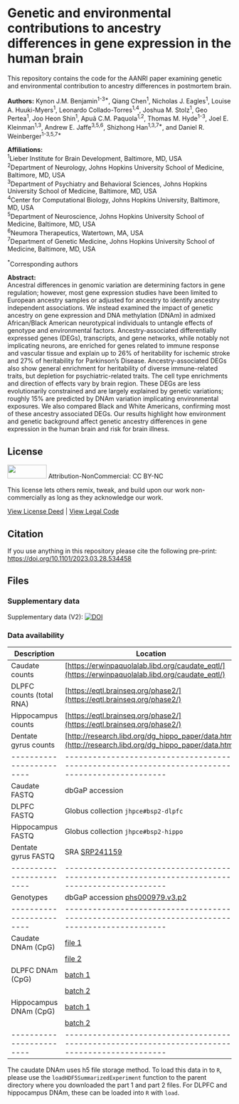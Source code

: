 # Genetic and environmental contributions to ancestry differences in gene expression in the human brain

This repository contains the code for the AANRI paper examining genetic
and environmental contribution to ancestry differences in postmortem brain.

**Authors:** Kynon J.M. Benjamin<sup>1-3\*</sup>, Qiang Chen<sup>1</sup>,
Nicholas J. Eagles<sup>1</sup>, Louise A. Huuki-Myers<sup>1</sup>, 
Leonardo Collado-Torres<sup>1,4</sup>, Joshua M. Stolz<sup>1</sup>, 
Geo Pertea<sup>1</sup>, Joo Heon Shin<sup>1</sup>, 
Apuã C.M. Paquola<sup>1,2</sup>, Thomas M. Hyde<sup>1-3</sup>, 
Joel E. Kleinman<sup>1,3</sup>, Andrew E. Jaffe<sup>3,5,6</sup>, 
Shizhong Han<sup>1,3,7\*</sup>, and Daniel R. Weinberger<sup>1-3,5,7\*</sup>

**Affiliations:**  
<sup>1</sup>Lieber Institute for Brain Development, Baltimore, MD, USA  
<sup>2</sup>Department of Neurology, Johns Hopkins University School of Medicine, Baltimore, MD, USA  
<sup>3</sup>Department of Psychiatry and Behavioral Sciences, Johns Hopkins University School of Medicine, Baltimore, MD, USA  
<sup>4</sup>Center for Computational Biology, Johns Hopkins University, Baltimore, MD, USA  
<sup>5</sup>Department of Neuroscience, Johns Hopkins University School of Medicine, Baltimore, MD, USA  
<sup>6</sup>Neumora Therapeutics, Watertown, MA, USA  
<sup>7</sup>Department of Genetic Medicine, Johns Hopkins University School of Medicine, Baltimore, MD, USA

<sup>\*</sup>Corresponding authors

**Abstract:**  
Ancestral differences in genomic variation are determining factors in gene regulation; however, most gene expression studies have been limited to European ancestry samples or adjusted for ancestry to identify ancestry independent associations. We instead examined the impact of genetic ancestry on gene expression and DNA methylation (DNAm) in admixed African/Black American neurotypical individuals to untangle effects of genotype and environmental factors. Ancestry-associated differentially expressed genes (DEGs), transcripts, and gene networks, while notably not implicating neurons, are enriched for genes related to immune response and vascular tissue and explain up to 26% of heritability for ischemic stroke and 27% of heritability for Parkinson’s Disease. Ancestry-associated DEGs also show general enrichment for heritability of diverse immune-related traits, but depletion for psychiatric-related traits. The cell type enrichments and direction of effects vary by brain region. These DEGs are less evolutionarily constrained and are largely explained by genetic variations; roughly 15% are predicted by DNAm variation implicating environmental exposures. We also compared Black and White Americans, confirming most of these ancestry associated DEGs. Our results highlight how environment and genetic background affect genetic ancestry differences in gene expression in the human brain and risk for brain illness.

## License

<img src="https://licensebuttons.net/l/by-nc/3.0/88x31.png" alt width="88" height="31" scale="0">
Attribution-NonCommercial: CC BY-NC

This license lets others remix, tweak, and build upon our work non-commercially as long as they acknowledge our work.

[View License Deed](https://creativecommons.org/licenses/by-nc/4.0) | [View Legal Code](https://creativecommons.org/licenses/by-nc/4.0/legalcode)

## Citation

If you use anything in this repository please cite the following pre-print: https://doi.org/10.1101/2023.03.28.534458

## Files

### Supplementary data
Supplementary data (V2): [![DOI](https://zenodo.org/badge/DOI/10.5281/zenodo.8410191.svg)](https://doi.org/10.5281/zenodo.8410191)

### Data availability

| Description              | Location                                                                                         |
| ------------------------ | ------------------------------------------------------------------------------------------------ |
| Caudate counts           | [https://erwinpaquolalab.libd.org/caudate_eqtl/](https://erwinpaquolalab.libd.org/caudate_eqtl/) |
| DLPFC counts (total RNA) | [https://eqtl.brainseq.org/phase2/](https://eqtl.brainseq.org/phase2/)                           |
| Hippocampus counts       | [https://eqtl.brainseq.org/phase2/](https://eqtl.brainseq.org/phase2/)                           |
| Dentate gyrus counts     | [http://research.libd.org/dg_hippo_paper/data.html](http://research.libd.org/dg_hippo_paper/data.html) |
| ------------------------ | ------------------------------------------------------------------------------------------------ |
| Caudate FASTQ            | dbGaP accession |
| DLPFC FASTQ              | Globus collection `jhpce#bsp2-dlpfc`                                                             |
| Hippocampus FASTQ        | Globus collection `jhpce#bsp2-hippo`                                                             |
| Dentate gyrus FASTQ      | SRA [SRP241159](https://trace.ncbi.nlm.nih.gov/Traces/?view=study&acc=SRP241159)                 |
| ------------------------ | ------------------------------------------------------------------------------------------------ |
| Genotypes                | dbGaP accession [phs000979.v3.p2](https://www.ncbi.nlm.nih.gov/projects/gap/cgi-bin/study.cgi?study_id=phs000979.v3.p2) |
| ------------------------ | ------------------------------------------------------------------------------------------------ |
| Caudate DNAm (CpG)       | [file 1](https://libd-wgbs-sczd.s3.amazonaws.com/CpGassays.h5)                                   |
|                          | [file 2](https://libd-wgbs-sczd.s3.amazonaws.com/CpGse.rds)                                      |
| DLPFC DNAm   (CpG)       | [batch 1](https://libd-wgbs-sczd.s3.amazonaws.com/batch1_bs_combined_DLPFC_CpG.rda)              |
|                          | [batch 2](https://libd-wgbs-sczd.s3.amazonaws.com/batch2_bs_combined_DLPFC_CpG.rda)              |
| Hippocampus DNAm (CpG)   | [batch 1](https://libd-wgbs-sczd.s3.amazonaws.com/batch1_bs_combined_Hippocampus_CpG.rda)        |
|                          | [batch 2](https://libd-wgbs-sczd.s3.amazonaws.com/batch2_bs_combined_Hippocampus_CpG.rda)        |
| ------------------------ | ------------------------------------------------------------------------------------------------ |

The caudate DNAm uses h5 file storage method. To load this data in to `R`, please use the
`loadHDF5SummarizedExperiment` function to the parent directory where you downloaded the part 1
and part 2 files. For DLPFC and hippocampus DNAm, these can be loaded into `R` with `load`.
